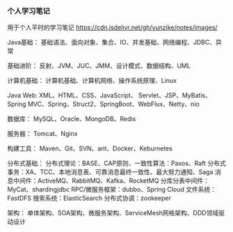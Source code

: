 ### 个人学习笔记

用于个人平时的学习笔记     https://cdn.jsdelivr.net/gh/yunzike/notes/images/

Java基础：
		基础语法、面向对象、集合、IO、并发基础、网络编程、JDBC、异常

基础进阶：
		反射、JVM、JUC、JMM、设计模式、数据结构、UML

计算机基础：
		计算机基础、计算机网络、操作系统原理、Linux

Java Web:
		XML、HTML、CSS、JavaScript、
       Servlet、JSP、MyBatis、Spring MVC、Spring、Struct2、SpringBoot、WebFlux、Netty、nio	

数据库：
		MySQL、Oracle、MongoDB、Redis

服务器：
		Tomcat、Nginx

构建工具：
		Maven、Git、SVN、ant、Docker、Keburnetes

分布式基础：
		分布式理论：BASE、CAP原则、一致性算法：Paxos、Raft
		分布式事务：XA、TCC、本地消息表、可靠消息最终一致性、最大努力通知、Saga
		消息中间件：ActiveMQ、RabbitMQ、Kafka、RocketMQ
		分库分表中间件：MyCat、shardingjdbc
		RPC/微服务框架：dubbo、Spring Cloud
		文件系统：FastDFS
		搜索系统：ElasticSearch
		分布式协调：zookeeper		

架构：
		单体架构、SOA架构、微服务架构、ServiceMesh网格架构、DDD领域驱动设计	 













